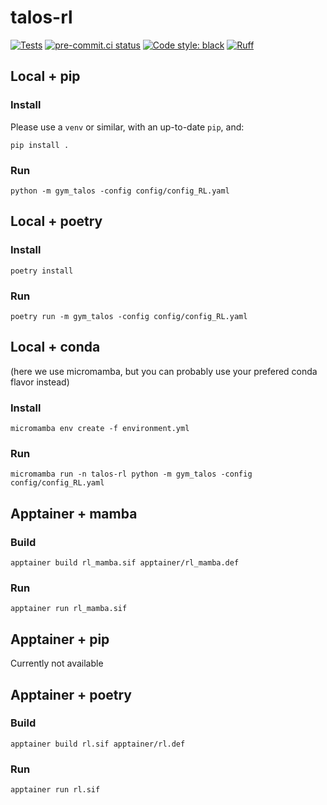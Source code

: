 # talos-rl

[![Tests](https://github.com/gepetto/talos-rl/actions/workflows/test.yml/badge.svg)](https://github.com/gepetto/talos-rl/actions/workflows/test.yml)
[![pre-commit.ci status](https://results.pre-commit.ci/badge/github/gepetto/talos-rl/main.svg)](https://results.pre-commit.ci/latest/github/gepetto/talos-rl/main)
[![Code style: black](https://img.shields.io/badge/code%20style-black-000000.svg)](https://github.com/psf/black)
[![Ruff](https://img.shields.io/endpoint?url=https://raw.githubusercontent.com/charliermarsh/ruff/main/assets/badge/v1.json)](https://github.com/charliermarsh/ruff)

## Local + pip

### Install

Please use a `venv` or similar, with an up-to-date `pip`, and:

```
pip install .
```

### Run

```
python -m gym_talos -config config/config_RL.yaml
```

## Local + poetry

### Install

```
poetry install
```

### Run

```
poetry run -m gym_talos -config config/config_RL.yaml
```

## Local + conda

(here we use micromamba, but you can probably use your prefered conda flavor instead)

### Install

```
micromamba env create -f environment.yml
```

### Run

```
micromamba run -n talos-rl python -m gym_talos -config config/config_RL.yaml
```

## Apptainer + mamba

### Build

```
apptainer build rl_mamba.sif apptainer/rl_mamba.def
```

### Run

```
apptainer run rl_mamba.sif
```

## Apptainer + pip

Currently not available

## Apptainer + poetry

### Build

```
apptainer build rl.sif apptainer/rl.def
```

### Run

```
apptainer run rl.sif
```
